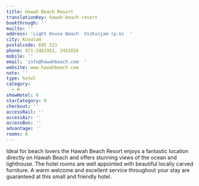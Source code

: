 ```yaml
---
title: Hawah Beach Resort
translationKey: hawah-beach-resort
bookthrough: ''
mailto: ''
address: 'Light House Beach  Vizhinjam (p.o)  '
city: Kovalam
postalcode: 695 521
phone: 471-2481951, 2482026
mobile: ''
email: 'info@hawahbeach.com  '
website: www.hawahbeach.com
note: ''
type: hotel
category:
  - H
showHotel: 0
starCategory: 0
checkout: ''
accessRail: ''
accessAir: ''
accessBus: ''
advantage: ''
rooms: 0
---
```

Ideal for beach lovers the Hawah Beach Resort enjoys a fantastic location directly on Hawah Beach and offers stunning views of the ocean and lighthouse. The hotel rooms are well appointed with beautiful locally carved furniture. A warm welcome and excellent service throughout your stay are guaranteed at this small and friendly hotel.